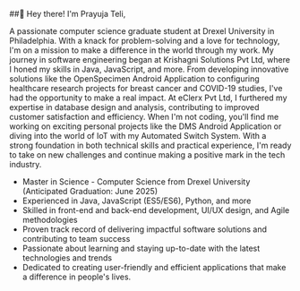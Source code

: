 ##👋 Hey there! I'm Prayuja Teli, 

A passionate computer science graduate student at Drexel University in Philadelphia. With a knack for problem-solving and a love for technology, I'm on a mission to make a difference in the world through my work. My journey in software engineering began at Krishagni Solutions Pvt Ltd, where I honed my skills in Java, JavaScript, and more. From developing innovative solutions like the OpenSpecimen Android Application to configuring healthcare research projects for breast cancer and COVID-19 studies, I've had the opportunity to make a real impact. At eClerx Pvt Ltd, I furthered my expertise in database design and analysis, contributing to improved customer satisfaction and efficiency. When I'm not coding, you'll find me working on exciting personal projects like the DMS Android Application or diving into the world of IoT with my Automated Switch System. With a strong foundation in both technical skills and practical experience, I'm ready to take on new challenges and continue making a positive mark in the tech industry.

- Master in Science - Computer Science from Drexel University (Anticipated Graduation: June 2025)
- Experienced in Java, JavaScript (ES5/ES6), Python, and more
- Skilled in front-end and back-end development, UI/UX design, and Agile methodologies
- Proven track record of delivering impactful software solutions and contributing to team success
- Passionate about learning and staying up-to-date with the latest technologies and trends
- Dedicated to creating user-friendly and efficient applications that make a difference in people's lives.
